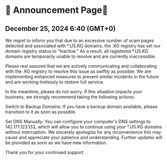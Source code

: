 # 📢 Announcement Page📢  

## December 25, 2024 6:40 (GMT+0)

We regret to inform you that due to an excessive number of scam pages detected and associated with *.US.KG domains, the .KG registry has set our domain registry status to "Inactive." As a result, all registered *.US.KG domains are temporarily unable to resolve and are currently inaccessible.

Please rest assured that we are actively communicating and collaborating with the .KG registry to resolve this issue as swiftly as possible. We are implementing enhanced measures to prevent similar incidents in the future and are working tirelessly to restore full service.

In the meantime, please do not worry. If this situation impacts your business, we strongly recommend taking the following actions:

Switch to Backup Domains: If you have a backup domain available, please transition to it as soon as possible.

Set DNS Manually: You can configure your computer's DNS settings to 142.171.123.133, which will allow you to continue using your *.US.KG domains without interruption.
We sincerely apologize for any inconvenience this may cause and appreciate your patience and understanding. Further updates will be provided as soon as we have new information.

Thank you for your continued support.
